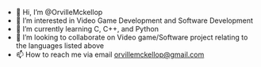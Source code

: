 - 👋 Hi, I’m @OrvilleMckellop
- 👀 I’m interested in Video Game Development and Software Development
- 🌱 I’m currently learning C, C++, and Python
- 💞️ I’m looking to collaborate on Video game/Software project relating to the languages listed above
- 📫 How to reach me via email orvillemckellop@gmail.com

<!---
OrvilleMckellop/OrvilleMckellop is a ✨ special ✨ repository because its `README.md` (this file) appears on your GitHub profile.
You can click the Preview link to take a look at your changes.
--->

